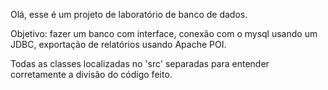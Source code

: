 Olá, esse é um projeto de laboratório de banco de dados.

Objetivo: fazer um banco com interface, conexão com o mysql usando um JDBC, exportação de relatórios usando Apache POI.

Todas as classes localizadas no 'src' separadas para entender corretamente a divisão do código feito.

